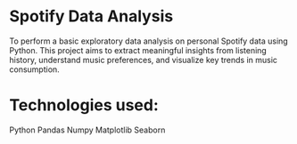 # Spotify Data Analysis
To perform a basic exploratory data analysis on personal Spotify data using Python. This project aims to extract meaningful insights from listening history, understand music preferences, and visualize key trends in music consumption.

# Technologies used: 
Python
Pandas
Numpy
Matplotlib
Seaborn
